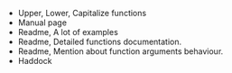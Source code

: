 - Upper, Lower, Capitalize functions
- Manual page
- Readme, A lot of examples
- Readme, Detailed functions documentation.
- Readme, Mention about function arguments behaviour.
- Haddock

